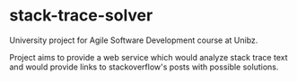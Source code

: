# stack-trace-solver

University project for Agile Software Development course at Unibz.

Project aims to provide a web service which would analyze stack trace text and would provide links to stackoverflow's posts with possible solutions.
